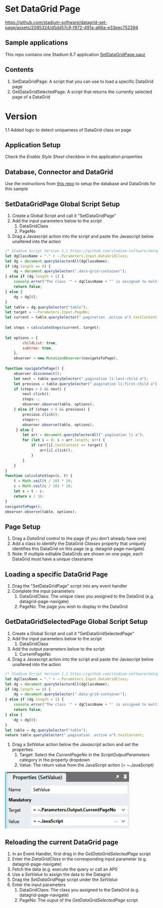 # Set DataGrid Page

https://github.com/stadium-software/datagrid-set-page/assets/2085324/d5dd57c9-f972-491a-a66a-e33eec752394

## Sample applications
This repo contains one Stadium 6.7 application
[SetDataGridPage.sapz](Stadium6/SetDataGridPage.sapz?raw=true)

## Contents
1. SetDataGridPage: A script that you can use to load a specific DataGrid page
2. GetDataGridSelectedPage: A script that returns the currently selected page of a DataGrid

# Version 
1.1 Added logic to detect uniqueness of DataGrid class on page

## Application Setup
Check the *Enable Style Sheet* checkbox in the application properties

## Database, Connector and DataGrid

Use the instructions from [this repo](https://github.com/stadium-software/samples-database) to setup the database and DataGrids for this sample

## SetDataGridPage Global Script Setup

1. Create a Global Script and call it "SetDataGridPage"
2. Add the input parameters below to the script
   1. DataGridClass
   2. PageNo
3. Drag a Javascript action into the script and paste the Javascript below unaltered into the action
```javascript
/* Stadium Script Version 1.1 https://github.com/stadium-software/datagrid-set-page */
let dgClassName = "." + ~.Parameters.Input.DataGridClass;
let dg = document.querySelectorAll(dgClassName);
if (dg.length == 0) {
    dg = document.querySelector(".data-grid-container");
} else if (dg.length > 1) {
    console.error("The class '" + dgClassName + "' is assigned to multiple DataGrids. DataGrids using this script must have unique classnames");
    return false;
} else { 
    dg = dg[0];
}
let table = dg.querySelector("table");
let target = ~.Parameters.Input.PageNo;
let current = table.querySelector(".pagination .active a").textContent;

let steps = calculateSteps(current, target);

let options = {
        childList: true,
        subtree: true,
    },
    observer = new MutationObserver(navigateToPage);

function navigateToPage() {
    observer.disconnect();
    let next = table.querySelector(".pagination li:last-child a");
    let previous = table.querySelector(".pagination li:first-child a");
    if (steps > 0 && next) {
        next.click();
        steps--;
        observer.observe(table, options);
    } else if (steps < 0 && previous) {
        previous.click();
        steps++;
        observer.observe(table, options);
     } else {
        let arr = document.querySelectorAll(".pagination li a");
        for (let i = 0; i < arr.length; i++) {
            if (arr[i].textContent == target) {
                arr[i].click();
            }
        }
    }
}
function calculateSteps(c, t) {
    t = Math.ceil(t / 10) * 10;
    c = Math.ceil(c / 10) * 10;
    let x = t - c;
    return x / 10;
}
navigateToPage();
observer.observe(table, options);
```

## Page Setup

1. Drag a *DataGrid* control to the page (if you don't already have one)
2. Add a class to identify the DataGrid *Classes* property that uniquely identifies this DataGrid on this page (e.g. datagrid-page-navigate)
3. Note: If multiple editable DataGrids are shown on one page, each DataGrid must have a unique classname

## Loading a specific DataGrid Page

1. Drag the "SetDataGridPage" script into any event handler
2. Complete the input parameters
   1. DataGridClass: The unique class you assigned to the DataGrid (e.g. datagrid-page-navigate)
   2. PageNo: The page you wish to display in the DataGrid

## GetDataGridSelectedPage Global Script Setup

1. Create a Global Script and call it "GetDataGridSelectedPage"
2. Add the input parameters below to the script
   1. DataGridClass
3. Add the output parameters below to the script
   1. CurrentPageNo
4. Drag a Javascript action into the script and paste the Javascript below unaltered into the action
```javascript
/* Stadium Script Version 1.1 https://github.com/stadium-software/datagrid-set-page */
let dgClassName = "." + ~.Parameters.Input.DataGridClass;
let dg = document.querySelectorAll(dgClassName);
if (dg.length == 0) {
    dg = document.querySelector(".data-grid-container");
} else if (dg.length > 1) {
    console.error("The class '" + dgClassName + "' is assigned to multiple DataGrids. DataGrids using this script must have unique classnames");
    return false;
} else { 
    dg = dg[0];
}
let table = dg.querySelector("table");
return table.querySelector(".pagination .active a").textContent;
```
1. Drag a *SetValue* action below the *Javascript* action and set the properties
   1. Target: Select the *CurrentPageNo* in the *ScriptOutputParameters* category in the property dropdown
   2. Value: The return value from the JavaScript action (= ~.JavaScript)

![](images/GetDataGridSelectedPageSetValue.png)

## Reloading the current DataGrid page

1. In an Event Handler, first drag in the *GetDataGridSelectedPage* script
2. Enter the *DataGridClass* in the corresponding input parameter (e.g. datagrid-page-navigate)
3. Fetch the data (e.g. execute the query or call an API)
4. Use a *SetValue* to assign the data to the Datagrid
5. Drag the *SetDataGridPage* script under the *SetValue*
6. Enter the input parameters
   1. DataGridClass: The class you assigned to the DataGrid (e.g. datagrid-page-navigate)
   2. PageNo: The ouput of the *GetDataGridSelectedPage* script
